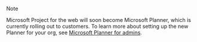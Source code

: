 > [!NOTE]
> Microsoft Project for the web will soon become Microsoft Planner, which is currently rolling out to customers. To learn more about setting up the new Planner for your org, see [Microsoft Planner for admins](../../Planner/planner-for-admins.md).